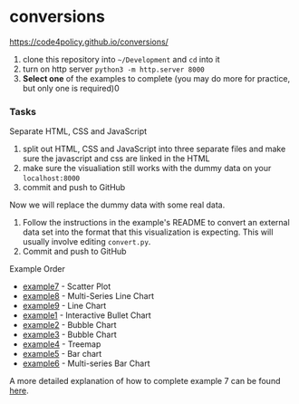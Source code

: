 # conversions

https://code4policy.github.io/conversions/

1. clone this repository into `~/Development` and `cd` into it
2. turn on http server `python3 -m http.server 8000`
3. **Select one** of the examples to complete (you may do more for practice, but only one is required)0

### Tasks

Separate HTML, CSS and JavaScript

1. split out HTML, CSS and JavaScript into three separate files and make sure the javascript and css are linked in the HTML
2. make sure the visualiation still works with the dummy data on your `localhost:8000`
2. commit and push to GitHub

Now we will replace the dummy data with some real data.

1. Follow the instructions in the example's README to convert an external data set into the format that this visualization is expecting. This will usually involve editing `convert.py`.
2. Commit and push to GitHub



Example Order

- [example7](./example7/index.html) - Scatter Plot
- [example8](./example8/index.html) - Multi-Series Line Chart
- [example9](./example9/index.html) - Line  Chart
- [example1](./example1/index.html) - Interactive Bullet Chart
- [example2](./example2/index.html) - Bubble Chart
- [example3](./example3/index.html) - Bubble Chart
- [example4](./example4/index.html) - Treemap
- [example5](./example5/index.html) - Bar chart
- [example6](./example6/index.html) - Multi-series Bar Chart

A more detailed explanation of how to complete example 7 can be found [here](https://github.com/code4policy/example7).
